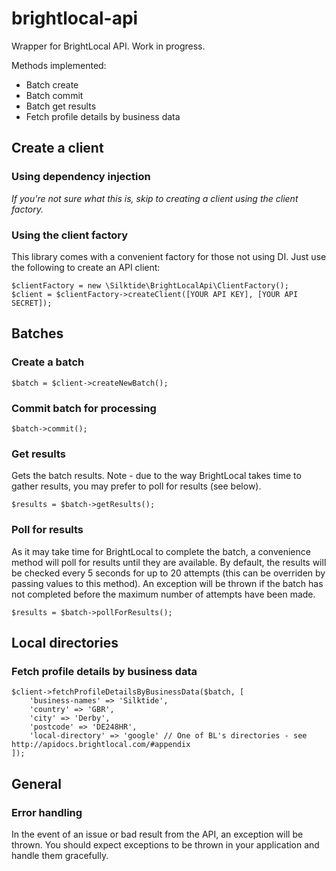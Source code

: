 # brightlocal-api
Wrapper for BrightLocal API.  Work in progress.

Methods implemented:

* Batch create
* Batch commit
* Batch get results
* Fetch profile details by business data

## Create a client

### Using dependency injection
*If you're not sure what this is, skip to creating a client using the client factory.*



### Using the client factory

This library comes with a convenient factory for those not using DI.  Just use the following to create an API client:

~~~~
$clientFactory = new \Silktide\BrightLocalApi\ClientFactory();
$client = $clientFactory->createClient([YOUR API KEY], [YOUR API SECRET]);	
~~~~


## Batches

### Create a batch
~~~~
$batch = $client->createNewBatch();
~~~~

### Commit batch for processing
~~~~
$batch->commit();
~~~~

### Get results
Gets the batch results.  Note - due to the way BrightLocal takes time to gather results, you may prefer to poll for results (see below).
~~~~
$results = $batch->getResults();
~~~~

### Poll for results
As it may take time for BrightLocal to complete the batch, a convenience method will poll for results until they are available.  By default, the results will be checked every 5 seconds for up to 20 attempts (this can be overriden by passing values to this method).  An exception will be thrown if the batch has not completed before the maximum number of attempts have been made.
~~~~
$results = $batch->pollForResults();
~~~~

## Local directories

### Fetch profile details by business data
~~~~
$client->fetchProfileDetailsByBusinessData($batch, [
    'business-names' => 'Silktide',
    'country' => 'GBR',
    'city' => 'Derby',
    'postcode' => 'DE248HR',
    'local-directory' => 'google' // One of BL's directories - see http://apidocs.brightlocal.com/#appendix
]);
~~~~

## General

### Error handling
In the event of an issue or bad result from the API, an exception will be thrown.  You should expect exceptions to be thrown in your application and handle them gracefully.